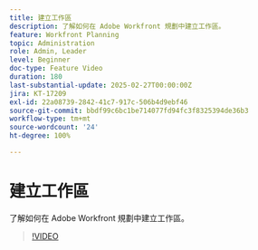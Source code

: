 ```yaml
---
title: 建立工作區
description: 了解如何在 Adobe Workfront 規劃中建立工作區。
feature: Workfront Planning
topic: Administration
role: Admin, Leader
level: Beginner
doc-type: Feature Video
duration: 180
last-substantial-update: 2025-02-27T00:00:00Z
jira: KT-17209
exl-id: 22a08739-2842-41c7-917c-506b4d9ebf46
source-git-commit: bbdf99c6bc1be714077fd94fc3f8325394de36b3
workflow-type: tm+mt
source-wordcount: '24'
ht-degree: 100%

---
```


# 建立工作區

了解如何在 Adobe Workfront 規劃中建立工作區。

>[!VIDEO](https://video.tv.adobe.com/v/3448272/?learn=on&enablevpops=1&captions=chi_hant)
